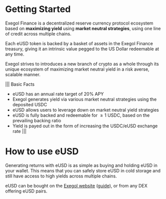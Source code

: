# Getting Started

Exegol Finance is a decentralized reserve currency protocol ecosystem based on **maximizing yield** using **market neutral strategies**, using one line of credit across multiple chains.

Each eUSD token is backed by a basket of assets in the Exegol Finance treasury, giving it an intrinsic value pegged to the US Dollar redeemable at any time.

Exegol strives to introduces a new branch of crypto as a whole through its unique ecosystem of maximizing market neutral yield in a risk averse, scalable manner.

||| Basic Facts
- eUSD has an annual rate target of 20% APY
- Exegol generates yield via various market neutral strategies using the deposited USDC
- eUSD allows users to leverage down on market neutral yield strategies
- eUSD is fully backed and redeemable for $\geq 1 \text{ USDC}$, based on the prevailing backing ratio
- Yield is payed out in the form of increasing the USDC/eUSD exchange rate
|||

# How to use eUSD

Generating returns with eUSD is as simple as buying and holding eUSD in your wallet. This means that you can safely store eUSD in cold storage and still have access to high yields across multiple chains.

eUSD can be bought on the [Exegol website](https://www.exegol.fi) ([guide](./howto.md)), or from any DEX offering eUSD pairs.
